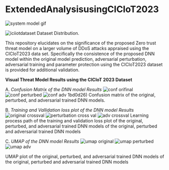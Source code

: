 # ExtendedAnalysisusingCICIoT2023
![system model gif](https://github.com/nkoro/ExtendedAnalysisusingCICIoT2023/assets/83587677/32a41c22-4f1f-4356-a122-a22421406162)

![iciiotdataset](https://github.com/nkoro/ExtendedAnalysisusingCICIoT2023/assets/83587677/7547610f-f672-4357-aec6-900fe5aea43b)
Dataset Distribution.


This repository elucidates on the significance of the proposed Zero trust threat model on a larger volume of DDoS attacks appraised using the CICIoT2023 data set.
Specifically the consistence of the proposed DNN model within the original model prediction, adversarial perturbation, adversarial training and parameter protection using the CICIoT2023 dataset is provided for additional validation.



**Visual Threat Model Results using the CICIoT 2023 Dataset**



A. _Confusion Matrix of the DNN model Results_
![conf orifinal](https://github.com/nkoro/ExtendedAnalysisusingCICIoT2023/assets/83587677/474b215d-4e99-4084-8a86-3b6fae3ce9cb)
![conf perturbed](https://github.com/nkoro/ExtendedAnalysisusingCICIoT2023/assets/83587677/82da4667-c0cf-4f63-bfeb-8b5b11bd0d26)
![conf adv](https://github.com/nkoro/ExtendedAnalysisusingCICIoT2023/assets/83587677/9cd47add-4b39-4a4b-862a-40c9ecf9e1e1)
1bd0d26)
Confusion matrix of the original, perturbed, and adversarial trained DNN models.

B. _Training and Vallidation loss plot of the DNN model Results_
![original crossval](https://github.com/nkoro/ExtendedAnalysisusingCICIoT2023/assets/83587677/b55b73dd-af03-4202-89d9-a14f8260f490)
![perturbation cross val](https://github.com/nkoro/ExtendedAnalysisusingCICIoT2023/assets/83587677/81521580-3330-4be4-a1dc-ba22cabaf3a6)
![adv crossval](https://github.com/nkoro/ExtendedAnalysisusingCICIoT2023/assets/83587677/28662697-e5bc-4118-adcb-03c23c0e6667)
Learning process path of the training and validation loss plot of the original, perturbed, and adversarial trained DNN
models of the original, perturbed and adversarial trained DNN models

C. _UMAP of the DNN model Results_
![umap original](https://github.com/nkoro/ExtendedAnalysisusingCICIoT2023/assets/83587677/a364c571-e3c4-4e3a-aa8f-4ebd8e21c71a)
![umap perturbed](https://github.com/nkoro/ExtendedAnalysisusingCICIoT2023/assets/83587677/7441f9fe-412f-4936-847c-6e8fa2773366)
![umap adv](https://github.com/nkoro/ExtendedAnalysisusingCICIoT2023/assets/83587677/ec3e0e71-3572-4f42-8a9c-160650771f62)

UMAP plot of the original, perturbed, and adversarial trained DNN
models of the original, perturbed and adversarial trained DNN models
